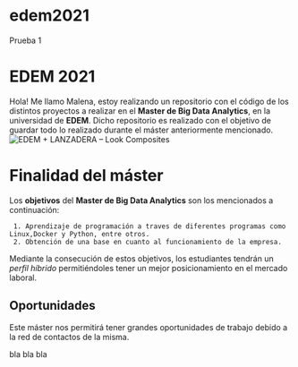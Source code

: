 # edem2021
Prueba 1 
# EDEM 2021

Hola! Me llamo Malena, estoy realizando un repositorio con el código de los distintos proyectos a realizar en el **Master de Big Data Analytics**, en la universidad de **EDEM**. Dicho repositorio es realizado con el objetivo de guardar todo lo realizado durante el máster anteriormente mencionado.
![EDEM + LANZADERA – Look Composites](https://lh3.googleusercontent.com/proxy/mMSxjhZZNrmw9nogUbO45RaNwB6H8pHNPDoh22jQ0R6qTTzfVjAAsIYYt9jmnl7iR3WXLf1EBscpOI4wHNqNCV9TRtVkV_z2NIVEWy4_4Hntqu-69-EqdTw5jNqmoF8Lrf54)
# Finalidad del máster
 
 Los **objetivos** del **Master de Big Data Analytics** son los mencionados a continuación:

	 1. Aprendizaje de programación a traves de diferentes programas como Linux,Docker y Python, entre otros.
	 2. Obtención de una base en cuanto al funcionamiento de la empresa.

Mediante la consecución de estos objetivos, los estudiantes tendrán un *perfil híbrido* permitiéndoles tener un mejor posicionamiento en el mercado laboral.

## Oportunidades

Este máster nos permitirá tener grandes oportunidades de trabajo debido a la red de contactos de la misma.

bla bla bla